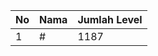 | No | Nama            | Jumlah Level |
|----|-----------------|--------------|
| 1  | #    |    1187        |

